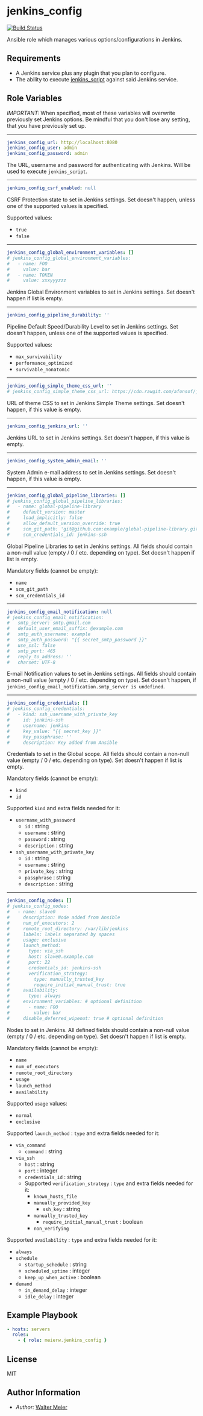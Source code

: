 jenkins_config
==============

[![Build Status](https://travis-ci.com/meierw/jenkins-config.svg?branch=master)](https://travis-ci.com/meierw/jenkins-config)

Ansible role which manages various options/configurations in Jenkins.

Requirements
------------

* A Jenkins service plus any plugin that you plan to configure.
* The ability to execute [jenkins_script](https://docs.ansible.com/ansible/2.5/modules/jenkins_script_module.html) against said Jenkins service.

Role Variables
--------------

_IMPORTANT:_ When specified, most of these variables will overwrite previously set Jenkins options.
Be mindful that you don't lose any setting, that you have previously set up.

-------
```yaml
jenkins_config_url: http://localhost:8080
jenkins_config_user: admin
jenkins_config_password: admin
```
The URL, username and password for authenticating with Jenkins. Will be used to execute `jenkins_script`.

-------
```yaml
jenkins_config_csrf_enabled: null
```
CSRF Protection state to set in Jenkins settings.
Set doesn't happen, unless one of the supported values is specified.

Supported values:
* `true`
* `false`

-------
```yaml
jenkins_config_global_environment_variables: []
# jenkins_config_global_environment_variables:
#   - name: FOO
#     value: bar
#   - name: TOKEN
#     value: xxxyyyzzz
```
Jenkins Global Environment variables to set in Jenkins settings.
Set doesn't happen if list is empty.

-------
```yaml
jenkins_config_pipeline_durability: ''
```
Pipeline Default Speed/Durability Level to set in Jenkins settings.
Set doesn't happen, unless one of the supported values is specified.

Supported values:
* `max_survivability`
* `performance_optimized`
* `survivable_nonatomic`

-------
```yaml
jenkins_config_simple_theme_css_url: ''
# jenkins_config_simple_theme_css_url: https://cdn.rawgit.com/afonsof/jenkins-material-theme/gh-pages/dist/material-indigo.css
```
URL of theme CSS to set in Jenkins Simple Theme settings.
Set doesn't happen, if this value is empty.

-------
```yaml
jenkins_config_jenkins_url: ''
```
Jenkins URL to set in Jenkins settings.
Set doesn't happen, if this value is empty.

-------
```yaml
jenkins_config_system_admin_email: ''
```
System Admin e-mail address to set in Jenkins settings.
Set doesn't happen, if this value is empty.

-------
```yaml
jenkins_config_global_pipeline_libraries: []
# jenkins_config_global_pipeline_libraries:
#   - name: global-pipeline-library
#     default_version: master
#     load_implicitly: false
#     allow_default_version_override: true
#     scm_git_path: 'git@github.com:example/global-pipeline-library.git'
#     scm_credentials_id: jenkins-ssh
```
Global Pipeline Libraries to set in Jenkins settings.
All fields should contain a non-null value (empty / 0 / etc. depending on type).
Set doesn't happen if list is empty.

Mandatory fields (cannot be empty):
* `name`
* `scm_git_path`
* `scm_credentials_id`

-------
```yaml
jenkins_config_email_notification: null
# jenkins_config_email_notification:
#   smtp_server: smtp.gmail.com
#   default_user_email_suffix: @example.com
#   smtp_auth_username: example
#   smtp_auth_password: "{{ secret_smtp_password }}"
#   use_ssl: false
#   smtp_port: 465
#   reply_to_address: ''
#   charset: UTF-8
```
E-mail Notification values to set in Jenkins settings.
All fields should contain a non-null value (empty / 0 / etc. depending on type).
Set doesn't happen, if `jenkins_config_email_notification.smtp_server is undefined`.

-------
```yaml
jenkins_config_credentials: []
# jenkins_config_credentials:
#   - kind: ssh_username_with_private_key
#     id: jenkins-ssh
#     username: jenkins
#     key_value: "{{ secret_key }}"
#     key_passphrase: ''
#     description: Key added from Ansible
```
Credentials to set in the Global scope.
All fields should contain a non-null value (empty / 0 / etc. depending on type).
Set doesn't happen if list is empty.

Mandatory fields (cannot be empty):
* `kind`
* `id`

Supported `kind` and extra fields needed for it:
* `username_with_password`
    * `id` : string
    * `username` : string
    * `password` : string
    * `description` : string
* `ssh_username_with_private_key`
    * `id` : string
    * `username` : string
    * `private_key` : string
    * `passphrase` : string
    * `description` : string

-------
```yaml
jenkins_config_nodes: []
# jenkins_config_nodes:
#   - name: slave0
#     description: Node added from Ansible
#     num_of_executors: 2
#     remote_root_directory: /var/lib/jenkins
#     labels: labels separated by spaces
#     usage: exclusive
#     launch_method:
#       type: via_ssh
#       host: slave0.example.com
#       port: 22
#       credentials_id: jenkins-ssh
#       verification_strategy:
#         type: manually_trusted_key
#         require_initial_manual_trust: true
#     availability:
#       type: always
#     environment_variables: # optional definition
#       - name: FOO
#         value: bar
#     disable_deferred_wipeout: true # optional definition
```
Nodes to set in Jenkins.
All defined fields should contain a non-null value (empty / 0 / etc. depending on type).
Set doesn't happen if list is empty.

Mandatory fields (cannot be empty):
* `name`
* `num_of_executors`
* `remote_root_directory`
* `usage`
* `launch_method`
* `availability`

Supported `usage` values:
* `normal`
* `exclusive`

Supported `launch_method` : `type` and extra fields needed for it:
* `via_command`
    * `command` : string
* `via_ssh`
    * `host` : string
    * `port` : integer
    * `credentials_id` : string
    * Supported `verification_strategy` : `type` and extra fields needed for it:
        * `known_hosts_file`
        * `manually_provided_key`
            * `ssh_key` : string
        * `manually_trusted_key`
            * `require_initial_manual_trust` : boolean
        * `non_verifying`

Supported `availability` : `type` and extra fields needed for it:
* `always`
* `schedule`
    * `startup_schedule` : string
    * `scheduled_uptime` : integer
    * `keep_up_when_active` : boolean
* `demand`
    * `in_demand_delay` : integer
    * `idle_delay` : integer

Example Playbook
----------------

```yaml
- hosts: servers
  roles:
    - { role: meierw.jenkins_config }
```

License
-------

MIT

Author Information
------------------

* _Author:_ [Walter Meier](mailto:valters.meirens@gmail.com)
